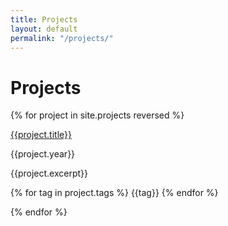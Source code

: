 ```yaml
---
title: Projects
layout: default
permalink: "/projects/"
---
```


# Projects

{% for project in site.projects reversed %}

<div class="ap-project">
    <a class="ap-project-title" href="{{project.url}}" target="_blank">{{project.title}}</a>
    <p class="ap-project-year">{{project.year}}</p>
    <p class="ap-project-excerpt">{{project.excerpt}}</p>
    <p class="ap-project-tags">
        {% for tag in project.tags %}
        <span class="ap-project-chip">{{tag}}</span>
        {% endfor %}
    </p>
</div>
{% endfor %}
